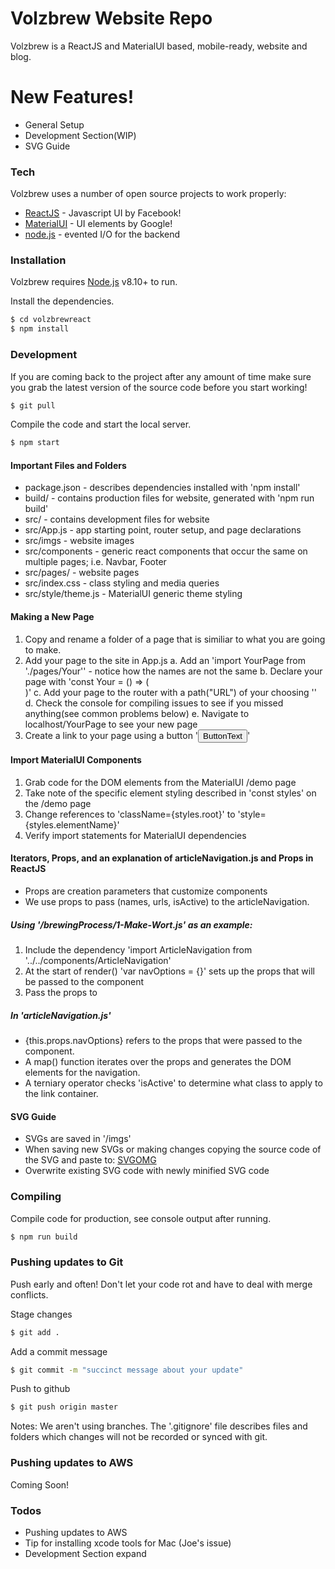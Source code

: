 # Volzbrew Website Repo

Volzbrew is a ReactJS and MaterialUI based, mobile-ready, website and blog.


# New Features!

  - General Setup 
  - Development Section(WIP)
  - SVG Guide 
  
### Tech

Volzbrew uses a number of open source projects to work properly:

* [ReactJS] - Javascript UI by Facebook!
* [MaterialUI] - UI elements by Google!
* [node.js] - evented I/O for the backend


### Installation

Volzbrew requires [Node.js](https://nodejs.org/) v8.10+ to run.

Install the dependencies.

```sh
$ cd volzbrewreact
$ npm install
```


### Development

If you are coming back to the project after any amount of time make sure you grab the latest version of the source code before you start working!
```sh
$ git pull
```

Compile the code and start the local server.

```sh
$ npm start
```

#### Important Files and Folders

* package.json - describes dependencies installed with 'npm install'
* build/ - contains production files for website, generated with 'npm run build'
* src/ - contains development files for website
* src/App.js - app starting point, router setup, and page declarations
* src/imgs - website images
* src/components - generic react components that occur the same on multiple pages; i.e. Navbar, Footer
* src/pages/ - website pages
* src/index.css - class styling and media queries
* src/style/theme.js - MaterialUI generic theme styling

#### Making a New Page

1. Copy and rename a folder of a page that is similiar to what you are going to make.
2. Add your page to the site in App.js
  a. Add an 'import YourPage from './pages/Your'' - notice how the names are not the same
  b. Declare your page with 'const Your = () => (<div> <YourPage /> </div>)'
  c. Add your page to the router with a path("URL") of your choosing '<Route path='/yourPage' component={YourPage} />'
  d. Check the console for compiling issues to see if you missed anything(see common problems below)
  e. Navigate to localhost/YourPage to see your new page
3. Create a link to your page using a button '<Link to="/yourPage"><Button>ButtonText</Button></Link>'

#### Import MaterialUI Components

1. Grab code for the DOM elements from the MaterialUI /demo page
2. Take note of the specific element styling described in 'const styles' on the /demo page
3. Change references to 'className={styles.root}' to 'style={styles.elementName}'
4. Verify import statements for MaterialUI dependencies

#### Iterators, Props, and an explanation of articleNavigation.js and Props in ReactJS

* Props are creation parameters that customize components
* We use props to pass (names, urls, isActive) to the articleNavigation.
 
##### Using '/brewingProcess/1-Make-Wort.js' as an example:

1. Include the dependency 'import ArticleNavigation from '../../components/ArticleNavigation'
2. At the start of render() 'var navOptions = {}' sets up the props that will be passed to the component
3. Pass the props to <ArticleNavigation navOptions={navOptions}/> 

##### In 'articleNavigation.js'

* {this.props.navOptions} refers to the props that were passed to the component.
* A map() function iterates over the props and generates the DOM elements for the navigation.
* A terniary operator checks 'isActive' to determine what class to apply to the link container.

#### SVG Guide

* SVGs are saved in '/imgs'
* When saving new SVGs or making changes copying the source code of the SVG and paste to: [SVGOMG]
* Overwrite existing SVG code with newly minified SVG code

### Compiling

Compile code for production, see console output after running.

```sh
$ npm run build
```

### Pushing updates to Git

Push early and often! Don't let your code rot and have to deal with merge conflicts.

Stage changes
```sh
$ git add . 
```

Add a commit message
```sh
$ git commit -m "succinct message about your update" 
```

Push to github
```sh
$ git push origin master 
```

Notes:
We aren't using branches.
The '.gitignore' file describes files and folders which changes will not be recorded or synced with git.

### Pushing updates to AWS
Coming Soon!

### Todos

 - Pushing updates to AWS
 - Tip for installing xcode tools for Mac (Joe's issue)
 - Development Section expand


[//]: # (These are reference links used in the body of this note and get stripped out when the markdown processor does its job. There is no need to format nicely because it shouldn't be seen. Thanks SO - http://stackoverflow.com/questions/4823468/store-comments-in-markdown-syntax)

   [git-repo-url]: <https://github.com/joemccann/dillinger.git>
   [node.js]: <http://nodejs.org>
   [ReactJS]: <https://github.com/facebook/create-react-app>
   [MaterialUI]: <https://material-ui-next.com/getting-started/usage/>
   [SVGOMG]: <https://jakearchibald.github.io/svgomg/>
